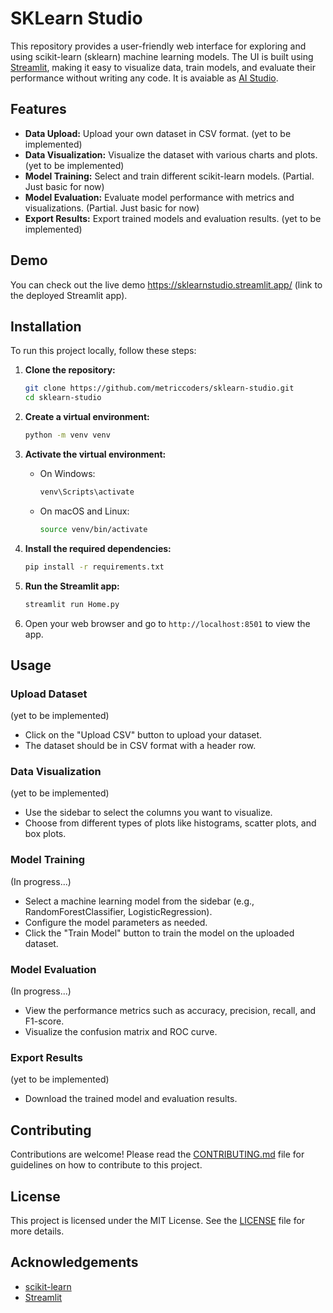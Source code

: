 
# SKLearn Studio

This repository provides a user-friendly web interface for exploring and using scikit-learn (sklearn) machine learning models. The UI is built using [Streamlit](https://streamlit.io/), making it easy to visualize data, train models, and evaluate their performance without writing any code. It is avaiable as [AI Studio](https://metriccoders-sklearn-studio-home-zegcs8.streamlit.app/).

## Features

- **Data Upload:** Upload your own dataset in CSV format. (yet to be implemented)
- **Data Visualization:** Visualize the dataset with various charts and plots. (yet to be implemented)
- **Model Training:** Select and train different scikit-learn models. (Partial. Just basic for now)
- **Model Evaluation:** Evaluate model performance with metrics and visualizations. (Partial. Just basic for now)
- **Export Results:** Export trained models and evaluation results. (yet to be implemented)

## Demo

You can check out the live demo https://sklearnstudio.streamlit.app/ (link to the deployed Streamlit app).

## Installation

To run this project locally, follow these steps:

1. **Clone the repository:**

   ```sh
   git clone https://github.com/metriccoders/sklearn-studio.git
   cd sklearn-studio
   ```

2. **Create a virtual environment:**

   ```sh
   python -m venv venv
   ```

3. **Activate the virtual environment:**

   - On Windows:
     ```sh
     venv\Scripts\activate
     ```
   - On macOS and Linux:
     ```sh
     source venv/bin/activate
     ```

4. **Install the required dependencies:**

   ```sh
   pip install -r requirements.txt
   ```

5. **Run the Streamlit app:**

   ```sh
   streamlit run Home.py
   ```

6. Open your web browser and go to `http://localhost:8501` to view the app.

## Usage

### Upload Dataset
(yet to be implemented)
- Click on the "Upload CSV" button to upload your dataset.
- The dataset should be in CSV format with a header row.

### Data Visualization
(yet to be implemented)
- Use the sidebar to select the columns you want to visualize.
- Choose from different types of plots like histograms, scatter plots, and box plots.

### Model Training
(In progress...)
- Select a machine learning model from the sidebar (e.g., RandomForestClassifier, LogisticRegression).
- Configure the model parameters as needed.
- Click the "Train Model" button to train the model on the uploaded dataset.

### Model Evaluation
(In progress...)
- View the performance metrics such as accuracy, precision, recall, and F1-score.
- Visualize the confusion matrix and ROC curve.

### Export Results
(yet to be implemented)
- Download the trained model and evaluation results.

## Contributing

Contributions are welcome! Please read the [CONTRIBUTING.md](CONTRIBUTING.md) file for guidelines on how to contribute to this project.

## License

This project is licensed under the MIT License. See the [LICENSE](LICENSE) file for more details.

## Acknowledgements

- [scikit-learn](https://scikit-learn.org/)
- [Streamlit](https://streamlit.io/)
